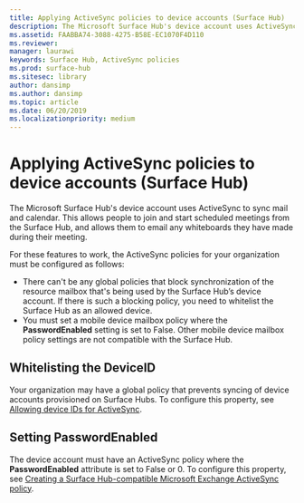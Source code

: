 ```yaml
---
title: Applying ActiveSync policies to device accounts (Surface Hub)
description: The Microsoft Surface Hub's device account uses ActiveSync to sync mail and calendar. This allows people to join and start scheduled meetings from the Surface Hub, and allows them to email any whiteboards they have made during their meeting.
ms.assetid: FAABBA74-3088-4275-B58E-EC1070F4D110
ms.reviewer: 
manager: laurawi
keywords: Surface Hub, ActiveSync policies
ms.prod: surface-hub
ms.sitesec: library
author: dansimp
ms.author: dansimp
ms.topic: article
ms.date: 06/20/2019
ms.localizationpriority: medium
---
```


# Applying ActiveSync policies to device accounts (Surface Hub)


The Microsoft Surface Hub's device account uses ActiveSync to sync mail and calendar. This allows people to join and start scheduled meetings from the Surface Hub, and allows them to email any whiteboards they have made during their meeting.

For these features to work, the ActiveSync policies for your organization must be configured as follows:

-   There can't be any global policies that block synchronization of the resource mailbox that's being used by the Surface Hub’s device account. If there is such a blocking policy, you need to whitelist the Surface Hub as an allowed device.
-   You must set a mobile device mailbox policy where the **PasswordEnabled** setting is set to False. Other mobile device mailbox policy settings are not compatible with the Surface Hub.

## Whitelisting the DeviceID


Your organization may have a global policy that prevents syncing of device accounts provisioned on Surface Hubs. To configure this property, see [Allowing device IDs for ActiveSync](appendix-a-powershell-scripts-for-surface-hub.md#whitelisting-device-ids-cmdlet).

## Setting PasswordEnabled


The device account must have an ActiveSync policy where the **PasswordEnabled** attribute is set to False or 0. To configure this property, see [Creating a Surface Hub-compatible Microsoft Exchange ActiveSync policy](appendix-a-powershell-scripts-for-surface-hub.md#create-compatible-as-policy).

 

 





